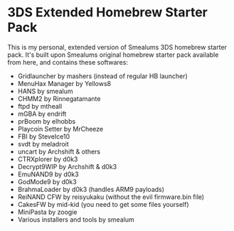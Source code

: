 # 3DS Extended Homebrew Starter Pack

This is my personal, extended version of Smealums 3DS homebrew starter pack. It's built upon Smealums original homebrew starter pack available from here, and contains these softwares:
* Gridlauncher by mashers (instead of regular HB launcher)
* MenuHax Manager by Yellows8
* HANS by smealum
* CHMM2 by Rinnegatamante
* ftpd by mtheall
* mGBA by endrift
* prBoom by elhobbs
* Playcoin Setter by MrCheeze
* FBI by SteveIce10
* svdt by meladroit
* uncart by Archshift & others
* CTRXplorer by d0k3
* Decrypt9WIP by Archshift & d0k3
* EmuNAND9 by d0k3
* GodMode9 by d0k3
* BrahmaLoader by d0k3 (handles ARM9 payloads)
* ReiNAND CFW by reisyukaku (without the evil firmware.bin file)
* CakesFW by mid-kid (you need to get some files yourself)
* MiniPasta by zoogie
* Various installers and tools by smealum
